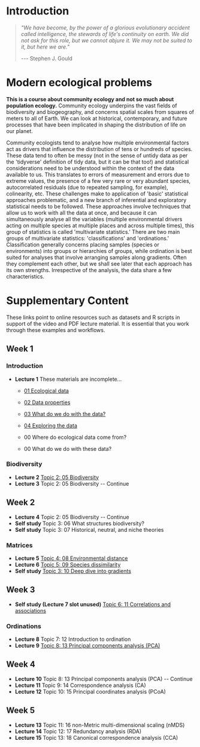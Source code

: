 # Introduction

> *"We have become, by the power of a glorious evolutionary accident called intelligence, the stewards of life's continuity on earth. We did not ask for this role, but we cannot abjure it. We may not be suited to it, but here we are."*
>
> --- Stephen J. Gould

# Modern ecological problems

**This is a course about community ecology and not so much about population ecology.** Community ecology underpins the vast fields of biodiversity and biogeography, and concerns spatial scales from squares of meters to all of Earth. We can look at historical, contemporary, and future processes that have been implicated in shaping the distribution of life on our planet.

Community ecologists tend to analyse how multiple environmental factors act as drivers that influence the distribution of tens or hundreds of species. These data tend to often be messy (not in the sense of untidy data as per the 'tidyverse' definition of tidy data, but it can be that too!) and statistical considerations need to be understood within the context of the data available to us. This translates to errors of measurement and errors due to extreme values, the presence of a few very rare or very abundant species, autocorrelated residuals (due to repeated sampling, for example), colinearity, etc. These challenges make to application of 'basic' statistical approaches problematic, and a new branch of inferential and exploratory statistical needs to be followed. These approaches involve techniques that allow us to work with all the data at once, and because it can simultaneously analyse all the variables (multiple environmental drivers acting on multiple species at multiple places and across multiple times), this group of statistics is called 'multivariate statistics.' There are two main groups of multivariate statistics: 'classifications' and 'ordinations.' Classification generally concerns placing samples (species or environments) into groups or hierarchies of groups, while ordination is best suited for analyses that involve arranging samples along gradients. Often they complement each other, but we shall see later that each approach has its own strengths. Irrespective of the analysis, the data share a few characteristics.

# Supplementary Content

These links point to online resources such as datasets and R scripts in support of the video and PDF lecture material. It is essential that you work through these examples and workflows.

## Week 1

### Introduction

-   **Lecture 1** These materials are incomplete...

    -   [01 Ecological data](https://nbviewer.jupyter.org/github/ajsmit/Quantitative_Ecology/blob/main/jupyter_lab/01-ecological_data.ipynb)

    -   [02 Data properties](https://nbviewer.jupyter.org/github/ajsmit/Quantitative_Ecology/blob/main/jupyter_lab/02-data_properties.ipynb)

    -   [03 What do we do with the data?](https://nbviewer.jupyter.org/github/ajsmit/Quantitative_Ecology/blob/main/jupyter_lab/03-doing_data.ipynb)

    -   [04 Exploring the data](https://nbviewer.jupyter.org/github/ajsmit/Quantitative_Ecology/blob/main/jupyter_lab/04-exploring_data.ipynb)

    -   00 Where do ecological data come from?

    -   00 What do we do with these data?

### Biodiversity

-   **Lecture 2** [Topic 2: 05 Biodiversity](https://github.com/ajsmit/Quantitative_Ecology/blob/main/jupyter_lab/05-biodiversity.ipynb)
-   **Lecture 3** Topic 2: 05 Biodiversity -- Continue

## Week 2

-   **Lecture 4** Topic 2: 05 Biodiversity -- Continue
-   **Self study** Topic 3: 06 What structures biodiversity?
-   **Self study** Topic 3: 07 Historical, neutral, and niche theories

### Matrices

-   **Lecture 5** [Topic 4: 08 Environmental distance](https://github.com/ajsmit/Quantitative_Ecology/blob/main/jupyter_lab/08-environmental_distance.ipynb)
-   **Lecture 6** [Topic 5: 09 Species dissimilarity](https://github.com/ajsmit/Quantitative_Ecology/blob/main/jupyter_lab/09-species_dissimilarity.ipynb)
-   **Self study** [Topic 3: 10 Deep dive into gradients](https://github.com/ajsmit/Quantitative_Ecology/blob/main/jupyter_lab/10-deep_dive_into_gradients.ipynb)

## Week 3

-   **Self study (Lecture 7 slot unused)** [Topic 6: 11 Correlations and associations](https://github.com/ajsmit/Quantitative_Ecology/blob/main/jupyter_lab/11-correlations_and_associations.ipynb)

### Ordinations

-   **Lecture 8** Topic 7: 12 Introduction to ordination
-   **Lecture 9** [Topic 8: 13 Principal components analysis (PCA)](https://github.com/ajsmit/Quantitative_Ecology/blob/main/jupyter_lab/12-PCA.ipynb)

## Week 4

-   **Lecture 10** Topic 8: 13 Principal components analysis (PCA) -- Continue
-   **Lecture 11** Topic 9: 14 Correspondence analysis (CA)
-   **Lecture 12** Topic 10: 15 Principal coordinates analysis (PCoA)

## Week 5

-   **Lecture 13** Topic 11: 16 non-Metric multi-dimensional scaling (nMDS)
-   **Lecture 14** Topic 12: 17 Redundancy analysis (RDA)
-   **Lecture 15** Topic 13: 18 Canonical correspondence analysis (CCA)
